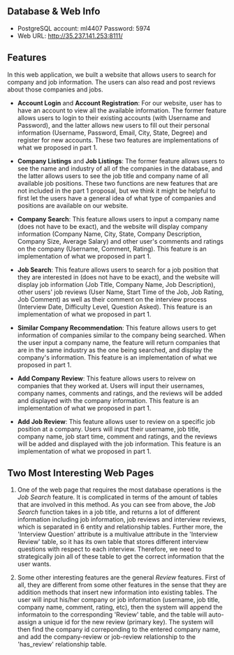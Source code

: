 ## Database & Web Info
* PostgreSQL account: ml4407    Password: 5974
* Web URL: http://35.237.141.253:8111/

## Features
In this web application, we built a website that allows users to search for company and job information. The users can also read and post reviews about those companies and jobs. 

* **Account Login** and **Account Registration**: For our website, user has to have an account to view all the available information. The former feature allows users to login to their existing accounts (with Username and Password), and the latter allows new users to fill out their personal information (Username, Password, Email, City, State, Degree) and register for new accounts. These two features are implementations of what we proposed in part 1.

* **Company Listings** and **Job Listings**: The former feature allows users to see the name and industry of all of the companies in the database, and the latter allows users to see the job title and company name of all available job positions. These two functions are new features that are not included in the part 1 proposal, but we think it might be helpful to first let the users have a general idea of what type of companies and positions are available on our website.

* **Company Search**: This feature allows users to input a company name (does not have to be exact), and the website will display company information (Company Name, City, State, Company Description, Company Size, Average Salary) and other user's comments and ratings on the company (Username, Comment, Rating). This feature is an implementation of what we proposed in part 1.

* **Job Search**: This feature allows users to search for a job position that they are interested in (does not have to be exact), and the website will display job information (Job Title, Company Name, Job Description), other users' job reviews (User Name, Start Time of the Job, Job Rating, Job Comment) as well as their comment on the interview process (Interview Date, Difficulty Level, Question Asked). This feature is an implementation of what we proposed in part 1.

* **Similar Company Recommendation**: This feature allows users to get information of companies similar to the company being searched. When the user input a company name, the feature will return companies that are in the same industry as the one being searched, and display the company's information. This feature is an implementation of what we proposed in part 1.

* **Add Company Review**: This feature allows users to reivew on companies that they worked at. Users will input their usernames, company names, comments and ratings, and the reviews will be added and displayed with the company information. This feature is an implementation of what we proposed in part 1.

* **Add Job Review**: This feature allows user to review on a specific job position at a company. Users will input their username, job title, company name, job start time, comment and ratings, and the reviews will be added and displayed with the job information. This feature is an implementation of what we proposed in part 1.

## Two Most Interesting Web Pages
1. One of the web page that requires the most database operations is the *Job Search* feature. It is complicated in terms of the amount of tables that are involved in this method. As you can see from above, the *Job Search* function takes in a job title, and returns a lot of different information including job information, job reviews and interview reviews, which is separated in 6 entity and relationship tables. Further more, the 'Interview Question' attribute is a multivalue attribute in the 'Interview Review' table, so it has its own table that stores different interview questions with respect to each interview. Therefore, we need to strategically join all of these table to get the correct information that the user wants.

2. Some other interesting features are the general *Review* features. First of all, they are different from some other features in the sense that they are addition methods that insert new information into existing tables. The user will input his/her company or job information (username, job title, company name, comment, rating, etc), then the system will append the informatoin to the corresponding 'Review' table, and the table will auto-assign a unique id for the new review (primary key). The system will then find the company id correponding to the entered company name, and add the company-review or job-review relationship to the 'has_review' relationship table.
